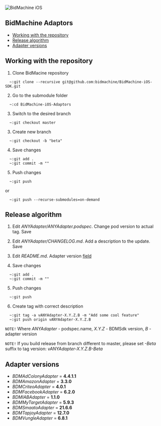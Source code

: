 ![BidMachine iOS](https://appodeal-ios.s3-us-west-1.amazonaws.com/docs/bidmachine.png)

## BidMachine Adaptors

- [Working with the repository](#user-content-working-with-the-repository)
- [Release algorithm](#user-content-release-algorithm)
- [Adapter versions](#user-content-adapter-versions)

## Working with the repository

1. Clone BidMacine repository
```shell
  ~:git clone --recursive git@github.com:bidmachine/BidMachine-iOS-SDK.git
```

2. Go to the submodule folder
```shell
  ~:cd BidMachine-iOS-Adaptors
```

3. Switch to the desired branch
```shell
  ~:git checkout master
```

3. Create new branch
```shell
  ~:git checkout -b "beta"
```

4. Save changes
```shell
  ~:git add .
  ~:git commit -m ""
```

5. Push changes
```shell
  ~:git push
```
or

```shell
  ~:git push --recurse-submodules=on-demand
```

## Release algorithm

1. Edit *ANYAdapter/ANYAdapter.podspec*. Change pod version to actual tag. Save

2. Edit *ANYAdapter/CHANGELOG.md*. Add a description to the update. Save

3. Edit *README.md*. Adapter version [field](#user-content-adapter-versions)

4. Save changes
```shell
  ~:git add .
  ~:git commit -m ""
```

5. Push changes
```shell
  ~:git push
```

6. Create tag with correct description 
```shell
  ~:git tag -a vANYAdapter-X.Y.Z.B -m "Add some cool feature"
  ~:git push origin vANYAdapter-X.Y.Z.B
```
`NOTE!` Where *ANYAdapter* - podspec.name, *X.Y.Z* - BDMSdk version, *B* - adapter version

`NOTE!` If you build release from branch different to master, please set *-Beta* suffix to tag version: *vANYAdapter-X.Y.Z.B-Beta*

## Adapter versions

- *BDMAdColonyAdapter* 	= **4.4.1.1**
- *BDMAmazonAdapter* 	= **3.3.0**
- *BDMCriteoAdapter* 	= **4.0.1**
- *BDMFacebookAdapter* 	= **6.2.0**
- *BDMIABAdapter* 		= **1.1.0**
- *BDMMyTargetAdapter* 	= **5.9.3**
- *BDMSmaatoAdapter* 	= **21.6.6**
- *BDMTapjoyAdapter* 	= **12.7.0**
- *BDMVungleAdapter* 	= **6.8.1**
